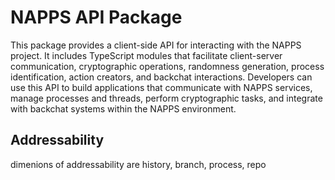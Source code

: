 # NAPPS API Package

This package provides a client-side API for interacting with the NAPPS project.
It includes TypeScript modules that facilitate client-server communication,
cryptographic operations, randomness generation, process identification, action
creators, and backchat interactions. Developers can use this API to build
applications that communicate with NAPPS services, manage processes and threads,
perform cryptographic tasks, and integrate with backchat systems within the
NAPPS environment.

## Addressability

dimenions of addressability are history, branch, process, repo
